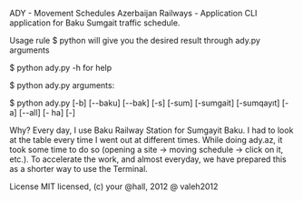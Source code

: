 ADY - Movement Schedules
Azerbaijan Railways - Application CLI application for Baku Sumgait traffic schedule.

Usage rule
$ python will give you the desired result through ady.py arguments

$ python ady.py -h for help

$ python ady.py arguments:

$ python ady.py [-b] [--baku] [--bak] [-s] [-sum] [-sumgait] [-sumqayıt] [-a] [--all] [- ha] [-]

Why?
Every day, I use Baku Railway Station for Sumgayit Baku. I had to look at the table every time I went out at different times. While doing ady.az, it took some time to do so (opening a site -> moving schedule -> click on it, etc.). To accelerate the work, and almost everyday, we have prepared this as a shorter way to use the Terminal.

License
MIT licensed, (c) your @hall, 2012 @ valeh2012
